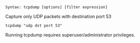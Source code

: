```
Syntax: tcpdump [options] [filter expression]
```
Capture only UDP packets with destination port 53
```
tcpdump "udp dst port 53"
```
Running tcpdump requires superuser/administrator privileges.